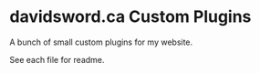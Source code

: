 # davidsword.ca Custom Plugins

A bunch of small custom plugins for my website.

See each file for readme.
